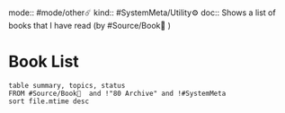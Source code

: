 mode:: #mode/other☄️
kind:: #SystemMeta/Utility⚙️ 
doc:: Shows a list of books that I have read (by #Source/Book📖 )

# Book List
```dataview
table summary, topics, status
FROM #Source/Book📖  and !"80 Archive" and !#SystemMeta
sort file.mtime desc
```